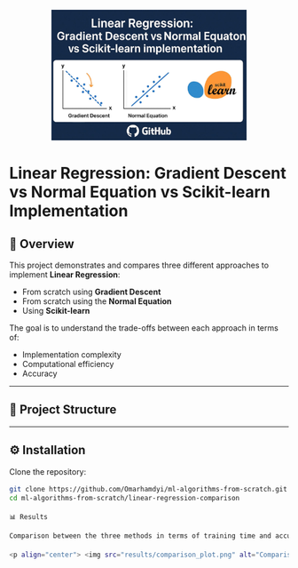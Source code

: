 <p align="center">
  <img  width="70%" src="linear-regression-comparison.jpg" alt="linear regression comparison">

# Linear Regression: Gradient Descent vs Normal Equation vs Scikit-learn Implementation

## 📌 Overview
This project demonstrates and compares three different approaches to implement **Linear Regression**:
- From scratch using **Gradient Descent**  
- From scratch using the **Normal Equation**  
- Using **Scikit-learn**  

The goal is to understand the trade-offs between each approach in terms of:
- Implementation complexity  
- Computational efficiency  
- Accuracy  

---

## 📂 Project Structure


---

## ⚙️ Installation
Clone the repository:
```bash
git clone https://github.com/Omarhamdyi/ml-algorithms-from-scratch.git
cd ml-algorithms-from-scratch/linear-regression-comparison

📊 Results

Comparison between the three methods in terms of training time and accuracy:

<p align="center"> <img src="results/comparison_plot.png" alt="Comparison Plot" width="70%"> </p>
